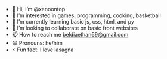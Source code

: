- 👋 Hi, I’m @xenoontop
- 👀 I’m interested in games, programming, cooking, basketball
- 🌱 I’m currently learning basic js, css, html, and py
- 💞️ I’m looking to collaborate on basic front websites
- 📫 How to reach me beldiaethan69@gmail.com
- 😄 Pronouns: he/him
- ⚡ Fun fact: I love lasagna 

<!---
xenoontop/xenoontop is a ✨ special ✨ repository because its `README.md` (this file) appears on your GitHub profile.
You can click the Preview link to take a look at your changes.
--->
